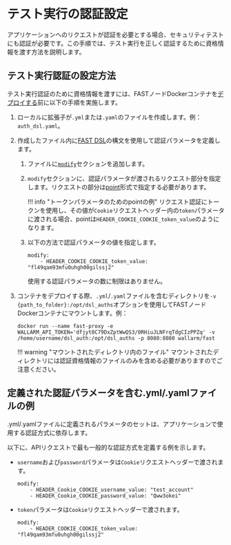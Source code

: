 # テスト実行の認証設定

アプリケーションへのリクエストが認証を必要とする場合、セキュリティテストにも認証が必要です。この手順では、テスト実行を正しく認証するために資格情報を渡す方法を説明します。

## テスト実行認証の設定方法

テスト実行認証のために資格情報を渡すには、FASTノードDockerコンテナを[デプロイする](../qsg/deployment.md#4-deploy-the-fast-node-docker-container)前に以下の手順を実施します。

1. ローカルに拡張子が`.yml`または`.yaml`のファイルを作成します。例：`auth_dsl.yaml`。
2. 作成したファイル内に[FAST DSL](../dsl/intro.md)の構文を使用して認証パラメータを定義します。
    1. ファイルに[`modify`](../dsl/phase-modify.md)セクションを追加します。
    2. `modify`セクションに、認証パラメータが渡されるリクエスト部分を指定します。リクエストの部分は[point](../dsl/points/basics.md)形式で指定する必要があります。
    
        !!! info "トークンパラメータのためのpointの例"
            リクエスト認証にトークンを使用し、その値が`Cookie`リクエストヘッダー内の`token`パラメータに渡される場合、pointは`HEADER_COOKIE_COOKIE_token_value`のようになります。
    
    3. 以下の方法で認証パラメータの値を指定します。
        
        ```
        modify:
            - HEADER_COOKIE_COOKIE_token_value:  "fl49qam93mfu0uhgh00gilssj2"
        ```

        使用する認証パラメータの数に制限はありません。
3. コンテナをデプロイする際、`.yml`/`.yaml`ファイルを含むディレクトリを`-v {path_to_folder}:/opt/dsl_auths`オプションを使用してFASTノードDockerコンテナにマウントします。例：
    ```
    docker run --name fast-proxy -e WALLARM_API_TOKEN='dfjyt8C79DxZptWwQS3/0RHiuJLNFrqTdgCIzPPZq' -v /home/username/dsl_auth:/opt/dsl_auths -p 8080:8080 wallarm/fast
    ```

    !!! warning "マウントされたディレクトリ内のファイル"
        マウントされたディレクトリには認証資格情報のファイルのみを含める必要がありますのでご注意ください。

## 定義された認証パラメータを含む.yml/.yamlファイルの例

.yml/.yamlファイルに定義されるパラメータのセットは、アプリケーションで使用する認証方式に依存します。

以下に、APIリクエストで最も一般的な認証方式を定義する例を示します。

* `username`および`password`パラメータは`Cookie`リクエストヘッダーで渡されます。

    ```
    modify:
        - HEADER_Cookie_COOKIE_username_value: "test_account"
        - HEADER_Cookie_COOKIE_password_value: "Qww3okei"
    ```

* `token`パラメータは`Cookie`リクエストヘッダーで渡されます。

    ```
    modify:
        - HEADER_COOKIE_COOKIE_token_value: "fl49qam93mfu0uhgh00gilssj2"
    ```